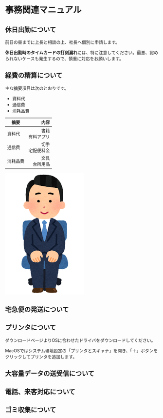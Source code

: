 # 事務関連マニュアル
## 休日出勤について
前日の昼までに上長と相談の上、社長へ個別に申請します。

**休日出勤時のタイムカードの打刻漏れ**には、特に注意してください。最悪、認められないケースも発生するので、慎重に対応をお願いします。
## 経費の精算について
主な摘要項目は次のとおりです。
- 資料代
- 通信費
- 消耗品費

|摘要     |内容
|--      |--:
|資料代   |書籍<br>有料アプリ
|通信費   |切手<br>宅配便料金
|消耗品費 |文具<br>台所用品


![切手代](image/office_chair_business_man.png)

## 宅急便の発送について
## プリンタについて
ダウンロードページよりOSに合わせたドライバをダウンロードしてください。

MacOSではシステム環境設定の「プリンタとスキャナ」を開き、「＋」ボタンをクリックしてプリンタを追加します。

## 大容量データの送受信について
## 電話、来客対応について　
## ゴミ収集について

